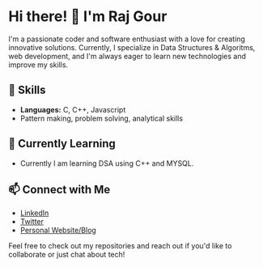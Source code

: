 # Hi there! 👋 I'm Raj Gour

I'm a passionate coder and software enthusiast with a love for creating innovative solutions. Currently, I specialize in Data Structures & Algoritms, web development, and I'm always eager to learn new technologies and improve my skills.

## 🔧 Skills
- **Languages:** C, C++, Javascript
- Pattern making, problem solving, analytical skills

## 🌱 Currently Learning
- Currently I am learning DSA using C++ and MYSQL.


## 📫 Connect with Me
- [LinkedIn](your-linkedin-url)
- [Twitter](your-twitter-url)
- [Personal Website/Blog](your-website-url)

Feel free to check out my repositories and reach out if you'd like to collaborate or just chat about tech!
